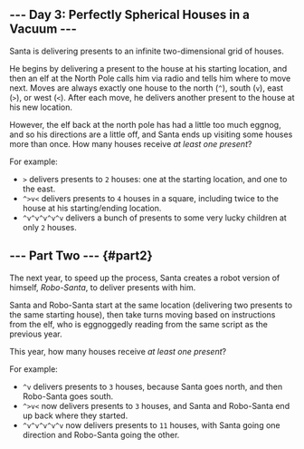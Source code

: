 --- Day 3: Perfectly Spherical Houses in a Vacuum ---
-----------------------------------------------------

Santa is delivering presents to an infinite two-dimensional grid of
houses.

He begins by delivering a present to the house at his starting location,
and then an elf at the North Pole calls him via radio and tells him
where to move next. Moves are always exactly one house to the north
(`^`), south (`v`), east (`>`), or west (`<`). After each move, he
delivers another present to the house at his new location.

However, the elf back at the north pole has had a little too much
eggnog, and so his directions are a little off, and Santa ends up
visiting some houses more than once. How many houses receive *at least
one present*?

For example:

-   `>` delivers presents to `2` houses: one at the starting location,
    and one to the east.
-   `^>v<` delivers presents to `4` houses in a square, including twice
    to the house at his starting/ending location.
-   `^v^v^v^v^v` delivers a bunch of presents to some very lucky
    children at only `2` houses.

--- Part Two --- {#part2}
----------------

The next year, to speed up the process, Santa creates a robot version of
himself, *Robo-Santa*, to deliver presents with him.

Santa and Robo-Santa start at the same location (delivering two presents
to the same starting house), then take turns moving based on
instructions from the elf, who is eggnoggedly reading from the same
script as the previous year.

This year, how many houses receive *at least one present*?

For example:

-   `^v` delivers presents to `3` houses, because Santa goes north, and
    then Robo-Santa goes south.
-   `^>v<` now delivers presents to `3` houses, and Santa and Robo-Santa
    end up back where they started.
-   `^v^v^v^v^v` now delivers presents to `11` houses, with Santa going
    one direction and Robo-Santa going the other.

